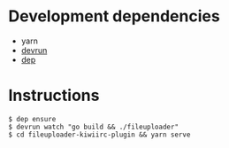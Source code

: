 # Development dependencies

* yarn
* [devrun]
* [dep]

# Instructions

```console
$ dep ensure
$ devrun watch "go build && ./fileuploader"
$ cd fileuploader-kiwiirc-plugin && yarn serve
```

[devrun]: https://github.com/kdar/devrun
[dep]: https://github.com/golang/dep
